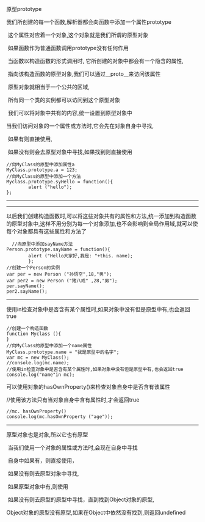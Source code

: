 原型prototype

我们所创建的每一个函数,解析器都会向函数中添加一个属性prototype

​	这个属性对应着一个对象,这个对象就是我们所谓的原型对象

​		如果函数作为普通函数调用prototype没有任何作用

​	当函数以构造函数的形式调用时, 它所创建的对象中都会有一个隐含的属性,

​		指向该构造函数的原型对象,我们可以通过__proto__来访问该属性

​	原型对象就相当于一个公共的区域,

​		所有同一个类的实例都可以访问到这个原型对象

​			我们可以将对象中共有的内容,统一设置到原型对象中



当我们访问对象的一个属性或方法时,它会先在对象自身中寻找,

​		如果有则直接使用,

​		如果没有则会去原型对象中寻找,如果找到则直接使用

```
//向MyClass的原型中添加属性a
MyClass.prototype.a = 123;
//向MyClass的原型中添加一个方法
Myclass.prototype.syHello = function(){
		alert ("hello");
};
```



----

-----

以后我们创建构造函数时,可以将这些对象共有的属性和方法,统一添加到构造函数的原型对象中,这样不用分别为每一个对象添加,也不会影响到全局作用域,就可以使每个对象都具有这些属性和方法了

```
  //向原型中添加sayName方法
Person.prototype.sayName = function(){
		alert ("Hello大家好,我是: "+this. name);
		};
//创建一个Person的实例
var per = new Person ("孙悟空",18,"男");
var per2 = new Person ("猪八戒" ,28,"男");
per.sayName();
per2.sayName();
```



----

使用in检查对象中是否含有某个属性时,如果对象中没有但是原型中有,也会返回true

```
//创建一个构造函数
function Myclass (){
}
//向MyClass的原型中添加一个name属性
MyClass.prototype.name = "我是原型中的名字";
var mc = new MyClass();
//console.log(mc.name);
//使用in检查对象中是否含有某个属性时,如果对象中没有但是原型中有,也会返回true
console.log("name"in mc);
```

可以使用对象的hasOwnProperty()来检查对象自身中是否含有该属性

//使用该方法只有当对象自身中含有属性时,才会返回true

```
//mc. hasOwnProperty()
console.log(mc.hasOwnProperty ("age"));
```



-----------

原型对象也是对象,所以它也有原型

​		当我们使用一个对象的属性或方法时,会现在自身中寻找

​				自身中如果有，则直接使用，

​				如果没有则去原型对象中寻找,

​						如果原型对象中有,则使用

​						如果没有则去原型的原型中寻找，直到找到Object对象的原型,

​						Object对象的原型没有原型,如果在Object中依然没有找到,则返回undefined

